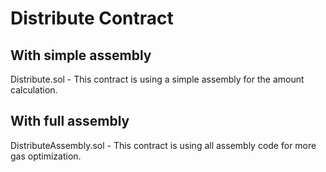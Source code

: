 # Distribute Contract

## With simple assembly
Distribute.sol - This contract is using a simple assembly for the amount calculation.
## With full assembly
DistributeAssembly.sol - This contract is using all assembly code for more gas optimization.